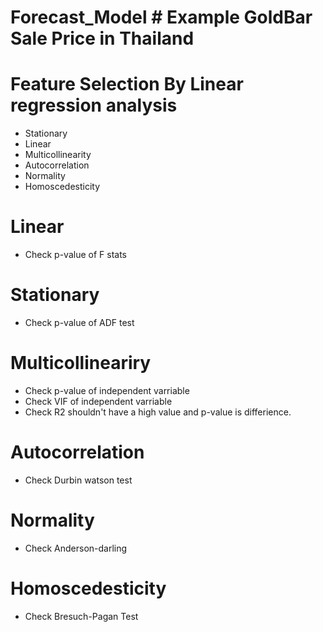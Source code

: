 # Forecast_Model # Example GoldBar Sale Price in Thailand
# Feature Selection By Linear regression analysis
- Stationary
- Linear
- Multicollinearity
- Autocorrelation
- Normality
- Homoscedesticity
# Linear 
- Check p-value of F stats
# Stationary
- Check p-value of ADF test
# Multicollineariry
- Check p-value of independent varriable
- Check VIF of independent varriable
- Check R2 shouldn't have a high value and p-value is differience.
# Autocorrelation
- Check Durbin watson test
# Normality
- Check Anderson-darling
# Homoscedesticity
- Check Bresuch-Pagan Test

